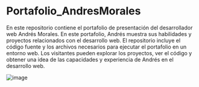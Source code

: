 # Portafolio_AndresMorales

En este repositorio contiene el portafolio de presentación del desarrollador web Andrés Morales. En este portafolio, Andrés muestra sus habilidades y proyectos relacionados con el desarrollo web. El repositorio incluye el código fuente y los archivos necesarios para ejecutar el portafolio en un entorno web. Los visitantes pueden explorar los proyectos, ver el código y obtener una idea de las capacidades y experiencia de Andrés en el desarrollo web.

![image](https://github.com/AndrewsMorales/Portafolio_AndresMorales/assets/120028117/02ee29be-b14d-4032-8ad5-f06ddb6bd235)
